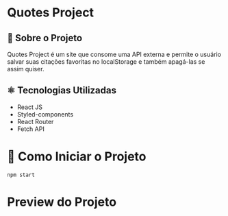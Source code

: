 # Quotes Project

## 📝 Sobre o Projeto
Quotes Project é um site que consome uma API externa e permite o usuário salvar suas citações favoritas no localStorage e também apagá-las se assim quiser.

## ⚛️ Tecnologias Utilizadas
* React JS
* Styled-components
* React Router
* Fetch API

# 💽 Como Iniciar o Projeto
`npm start`

# Preview do Projeto
